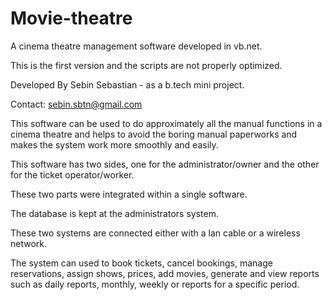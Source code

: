 # Movie-theatre

A cinema theatre management software developed in vb.net.

This is the first version and the scripts are not properly optimized.

Developed By Sebin Sebastian - as a b.tech mini project.

Contact: sebin.sbtn@gmail.com

This software can be used to do approximately all the manual functions in a cinema theatre and helps to avoid the boring manual paperworks and makes the system work more smoothly and easily.

This software has two sides, one for the administrator/owner and the other for the ticket operator/worker.

These two parts were integrated within a single software. 

The database is kept at the administrators system.

These two systems are connected either with a lan cable or a wireless network.

The system can used to book tickets, cancel bookings, manage reservations, assign shows, prices, add movies, generate and view reports such as daily reports, monthly, weekly or reports for a specific period.


